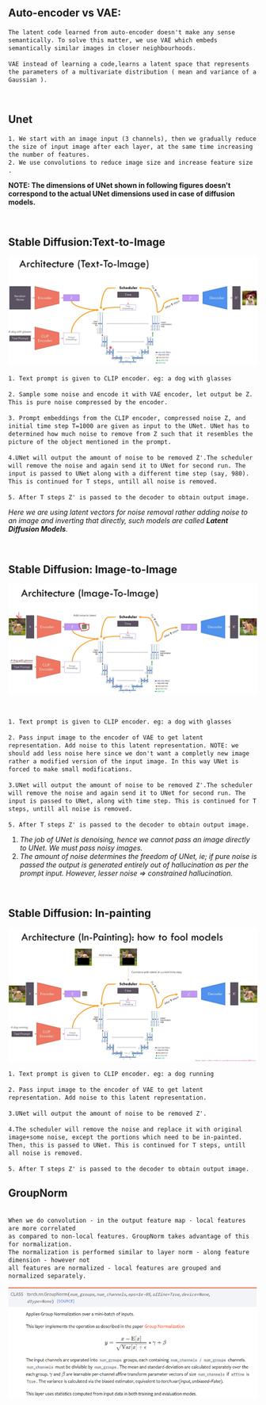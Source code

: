 ## Auto-encoder vs VAE:

```
The latent code learned from auto-encoder doesn't make any sense semantically. To solve this matter, we use VAE which embeds semantically similar images in closer neighbourhoods. 

VAE instead of learning a code,learns a latent space that represents the parameters of a multivariate distribution ( mean and variance of a Gaussian ).
```

<br>

##  Unet

```
1. We start with an image input (3 channels), then we gradually reduce the size of input image after each layer, at the same time increasing the number of features.
2. We use convolutions to reduce image size and increase feature size .
```

**NOTE: The dimensions of UNet shown in following figures doesn't correspond to the actual UNet dimensions used in case of diffusion models.**

<br>

## Stable Diffusion:Text-to-Image



![text_to_image](images/t2i.png)

```
1. Text prompt is given to CLIP encoder. eg: a dog with glasses

2. Sample some noise and encode it with VAE encoder, let output be Z. This is pure noise compressed by the encoder.

3. Prompt embeddings from the CLIP encoder, compressed noise Z, and initial time step T=1000 are given as input to the UNet. UNet has to determined how much noise to remove from Z such that it resembles the picture of the object mentioned in the prompt.

4.UNet will output the amount of noise to be removed Z'.The scheduler will remove the noise and again send it to UNet for second run. The input is passed to UNet along with a different time step (say, 980). This is continued for T steps, untill all noise is removed.

5. After T steps Z' is passed to the decoder to obtain output image.
```

*Here we are using latent vectors for noise removal rather adding noise to an image and inverting that directly, such models are called **Latent Diffusion Models**.*

<br>

## Stable Diffusion: Image-to-Image

![image_to_image](images/i2i.png)

<br>

```
1. Text prompt is given to CLIP encoder. eg: a dog with glasses

2. Pass input image to the encoder of VAE to get latent representation. Add noise to this latent representation. NOTE: we should add less noise here since we don't want a completly new image rather a modified version of the input image. In this way UNet is forced to make small modifications.

3.UNet will output the amount of noise to be removed Z'.The scheduler will remove the noise and again send it to UNet for second run. The input is passed to UNet, along with time step. This is continued for T steps, untill all noise is removed.

5. After T steps Z' is passed to the decoder to obtain output image.
```

1. *The job of UNet is denoising, hence we cannot pass an image directly to UNet. We must pass noisy images.*
2.  *The amount of noise determines the freedom of UNet, ie; if pure noise is passed the output is generated entirely out of hallucination as per the prompt input. However, lesser noise => constrained hallucination.*

<br>

## Stable Diffusion: In-painting

![image_to_image](images/inpaint.png)

```
1. Text prompt is given to CLIP encoder. eg: a dog running

2. Pass input image to the encoder of VAE to get latent representation. Add noise to this latent representation. 

3.UNet will output the amount of noise to be removed Z'.

4.The scheduler will remove the noise and replace it with original image+some noise, except the portions which need to be in-painted. Then, this is passed to UNet. This is continued for T steps, untill all noise is removed.

5. After T steps Z' is passed to the decoder to obtain output image.
```

## GroupNorm

```

When we do convolution - in the output feature map - local features are more correlated
as compared to non-local features. GroupNorm takes advantage of this for normalization.
The normalization is performed similar to layer norm - along feature dimension - however not
all features are normalized - local features are grouped and normalized separately.
```

![group_norm](images/group_norm.png)
